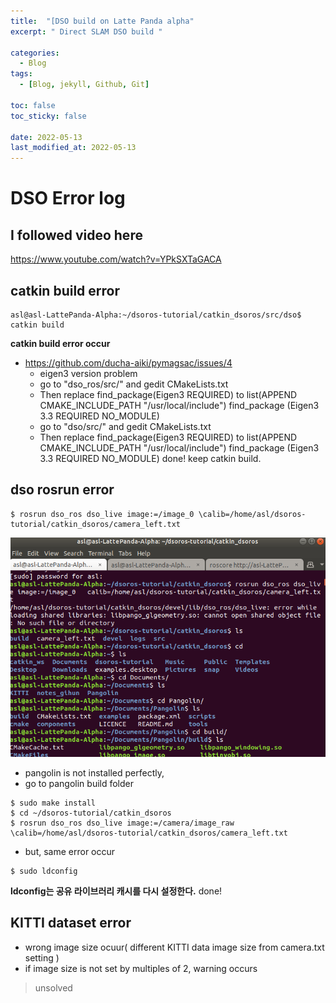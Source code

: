 ```yaml
---
title:  "[DSO build on Latte Panda alpha"
excerpt: " Direct SLAM DSO build "

categories:
  - Blog
tags:
  - [Blog, jekyll, Github, Git]

toc: false
toc_sticky: false
 
date: 2022-05-13
last_modified_at: 2022-05-13
---
```

# DSO Error log

## I followed video here
https://www.youtube.com/watch?v=YPkSXTaGACA

## catkin build error
```
asl@asl-LattePanda-Alpha:~/dsoros-tutorial/catkin_dsoros/src/dso$ catkin build
```

**catkin build error occur**
 - https://github.com/ducha-aiki/pymagsac/issues/4
   - eigen3 version problem
   - go to "dso_ros/src/" and gedit CMakeLists.txt
   - Then replace find_package(Eigen3 REQUIRED) to
	list(APPEND CMAKE_INCLUDE_PATH "/usr/local/include")
	find_package (Eigen3 3.3 REQUIRED NO_MODULE)
   - go to "dso/src/" and gedit CMakeLists.txt
   - Then replace find_package(Eigen3 REQUIRED) to
	 list(APPEND CMAKE_INCLUDE_PATH "/usr/local/include")
	 find_package (Eigen3 3.3 REQUIRED NO_MODULE)
done! keep catkin build.
 
## dso rosrun error
```
$ rosrun dso_ros dso_live image:=/image_0 \calib=/home/asl/dsoros-tutorial/catkin_dsoros/camera_left.txt
```
  ![image](/../assets/images/rosrun_error.png)

 - pangolin is not installed perfectly,
 - go to pangolin build folder
```
$ sudo make install
$ cd ~/dsoros-tutorial/catkin_dsoros
$ rosrun dso_ros dso_live image:=/camera/image_raw \calib=/home/asl/dsoros-tutorial/catkin_dsoros/camera_left.txt
```
  - but, same error occur
   ```
   $ sudo ldconfig
   ```
**ldconfig는 공유 라이브러리 캐시를 다시 설정한다.**
done! 

## KITTI dataset error
- wrong image size ocuur( different KITTI data image size from camera.txt setting )
- if image size is not set by multiples of 2, warning occurs
>unsolved
